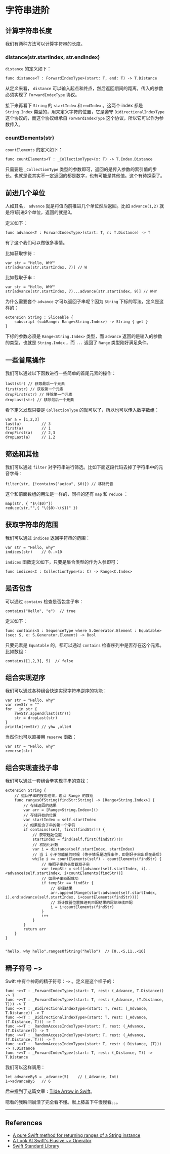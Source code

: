 # 字符串进阶

## 计算字符串长度

我们有两种方法可以计算字符串的长度。

### distance(str.startIndex, str.endIndex)
    
`distance` 的定义如下：

    func distance<T : ForwardIndexType>(start: T, end: T) -> T.Distance

从定义来看， `distance` 可以输入起点和终点，然后返回期间的距离，传入的参数必须实现了 `ForwardIndexType` 协议。

接下来再看下 `String` 的 `startIndex` 和 `endIndex` 。这两个 index 都是 `String.Index` 类型的，用来定义字符的位置，它是遵守 `BidirectionalIndexType` 这个协议的，而这个协议继承自 `ForwardIndexType` 这个协议，所以它可以作为参数传入。



### countElements(str)

`countElements` 的定义如下：

    func countElements<T : _CollectionType>(x: T) -> T.Index.Distance

只需要是 `_CollectionType` 类型的参数即可，返回的是传入参数的索引值的步长。也就是说其实不一定返回的都是数字，也有可能是其他值。这个有待探索了。



## 前进几个单位

人如其名， `advance` 就是将值向前推进几个单位然后返回。比如 `advance(1,2)` 就是将1前进2个单位，返回的就是3。

定义如下：

    func advance<T : ForwardIndexType>(start: T, n: T.Distance) -> T

有了这个我们可以做很多事情。

比如获取字符：

    var str = "Hello, WHY"
    str[advance(str.startIndex, 7)] // W

比如截取子串：

    var str = "Hello, WHY"
    str[advance(str.startIndex, 7)...advance(str.startIndex, 9)] // WHY

为什么需要套个 `advance` 才可以返回子串呢？因为 `String` 下标的写法，定义是这样的：

    extension String : Sliceable {
        subscript (subRange: Range<String.Index>) -> String { get }
    } 

下标的参数必须是 `Range<String.Index>` 类型，而 `advance` 返回的是输入的参数的类型，也就是 `String.Index` ，而 `...` 返回了 `Range` 类型刚好满足条件。


## 一些首尾操作

我们可以通过以下函数进行一些简单的首尾元素的操作：

    last(str) // 获取最后一个元素
    first(str) // 获取第一个元素
    dropFirst(str) // 移除第一个元素
    dropLast(str) // 移除最后一个元素

看下定义发现只要是 `CollectionType` 的就可以了，所以也可以传入数字数组：

    var a = [1,2,3]
    last(a)         // 3
    first(a)        // 1
    dropFirst(a)    // 2,3
    dropLast(a)     // 1,2

## 筛选和其他

我们可以通过 `filter` 对字符串进行筛选。比如下面这段代码去掉了字符串中的元音字母：

    filter(str, {!contains("aeiou", $0)}) // 移除元音

这个和前面数组的用法是一样的，同样的还有 `map` 和 `reduce` ：
    
    map(str, { "$\($0)"})
    reduce(str,"",{ "\($0)-\($1)" })

## 获取字符串的范围

我们可以通过 `indices` 返回字符串的范围：

    var str = "Hello, why"
    indices(str)    // 0..<10

`indices` 函数定义如下，只要是集合类型的作为入参即可：

    func indices<C : CollectionType>(x: C) -> Range<C.Index>


## 是否包含

可以通过 `contains` 检查是否包含子串：

    contains("Hello", "e")  // true

定义如下：

    func contains<S : SequenceType where S.Generator.Element : Equatable>(seq: S, x: S.Generator.Element) -> Bool

只要元素是 `Equatable` 的，都可以通过 `contains` 检查序列中是否存在这个元素。比如数组：

    contains([1,2,3], 5)  // false



## 组合实现逆序

我们可以通过各种组合快速实现字符串逆序的功能：

    var str = "Hello, why"
    var revStr = ""
    for _ in str {
        revStr.append(last(str)!)
        str = dropLast(str)
    }
    println(revStr) // yhw ,olleH

当然你也可以直接用 `reserve` 函数：

    var str = "Hello, why"
    reverse(str)


## 组合实现查找子串

我们可以通过一套组合拳实现子串的查找：

    extension String {
        // 返回子串的搜索结果，返回 Range 的数组
        func rangesOfString(findStr:String) -> [Range<String.Index>] {
            // 存储返回的结果
            var arr = [Range<String.Index>]()
            // 存储开始的位置
            var startIndex = self.startIndex
            // 如果包含子串的第一个字符
            if contains(self, first(findStr)!) {
                // 获取起始位置
                startIndex = find(self,first(findStr)!)!
                // 初始化计数
                var i = distance(self.startIndex, startIndex)
                // 当 i 小于可能值的时候 (等于情况是边界条件，即刚好子串出现在最后)
                while i <= countElements(self) - countElements(findStr) {
                    // 按照子串的长度截取子串
                    var tempStr = self[advance(self.startIndex, i)..<advance(self.startIndex, i+countElements(findStr))]
                    // 如果子串匹配成功
                    if tempStr == findStr {
                        // 存储结果
                        arr.append(Range(start:advance(self.startIndex, i),end:advance(self.startIndex, i+countElements(findStr))))
                        // 将计数器位置推进到匹配结果的尾部继续匹配
                        i = i+countElements(findStr)
                    }
                    i++
                }
            }
            return arr
        }
    }


    "hello, why hello".rangesOfString("hello")  // [0..<5,11..<16]



## 精子符号 ~>

Swift 中有个神奇的精子符号：`~>` 。定义是这个样子的：

    func ~><T : _ForwardIndexType>(start: T, rest: (_Advance, T.Distance)) -> T
    func ~><T : _ForwardIndexType>(start: T, rest: (_Advance, (T.Distance, T))) -> T
    func ~><T : _BidirectionalIndexType>(start: T, rest: (_Advance, T.Distance)) -> T
    func ~><T : _BidirectionalIndexType>(start: T, rest: (_Advance, (T.Distance, T))) -> T
    func ~><T : _RandomAccessIndexType>(start: T, rest: (_Advance, (T.Distance))) -> T
    func ~><T : _RandomAccessIndexType>(start: T, rest: (_Advance, (T.Distance, T))) -> T
    func ~><T : _RandomAccessIndexType>(start: T, rest: (_Distance, (T))) -> T.Distance
    func ~><T : _ForwardIndexType>(start: T, rest: (_Distance, T)) -> T.Distance

我们可以这样调用：

    let advanceBy5 = _advance(5)    // (_Advance, Int)
    1~>advanceBy5   // 6

后来搜到了这篇文章：[Tilde Arrow in Swift](http://andelf.github.io/blog/2014/06/25/tilde-arrow-in-swift/)。

嗯看的我瞬间崩溃了完全看不懂。献上膝盖下午慢慢看。。。


*** 

## References

- [A pure Swift method for returning ranges of a String instance](http://sketchytech.blogspot.com/2014/08/swift-pure-swift-method-for-returning.html)
- [A Look At Swift's Elusive ~> Operator](http://natecook.com/blog/2014/11/swifts-elusive-tilde-gt-operator/?utm_campaign=This_Week_in_Swift_19&utm_medium=email&utm_source=This%2BWeek%2Bin%2BSwift)
- [Swift Standard Library](http://andelf.github.io/blog/2014/06/06/swift-standard-library/)